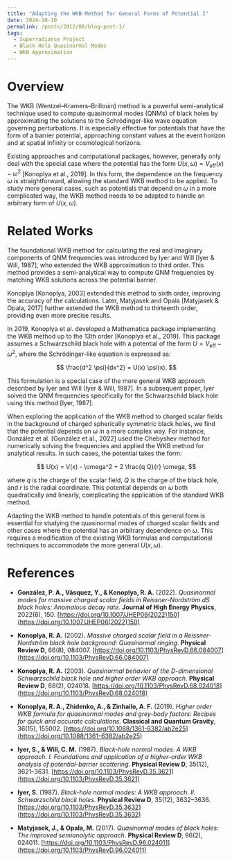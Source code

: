 ```yaml
---
title: "Adapting the WKB Method for General Forms of Potential I"
date: 2024-10-10
permalink: /posts/2012/08/blog-post-1/
tags:
  - Superradiance Project
  - Black Hole Quasinormal Modes
  - WKB Approximation
---
```


# Overview

The WKB (Wentzel–Kramers–Brillouin) method is a powerful semi-analytical technique used to compute quasinormal modes (QNMs) of black holes by approximating the solutions to the Schrödinger-like wave equation governing perturbations. It is especially effective for potentials that have the form of a barrier potential, approaching constant values at the event horizon and at spatial infinity or cosmological horizons.

Existing approaches and computational packages, however, generally only deal with the special case where the potential has the form $U(x,\omega) = V_{\text{eff}}(x) - \omega^2$ [Konoplya et al., 2019]. In this form, the dependence on the frequency $\omega$ is straightforward, allowing the standard WKB method to be applied. To study more general cases, such as potentials that depend on $\omega$ in a more complicated way, the WKB method needs to be adapted to handle an arbitrary form of $U(x,\omega)$.

# Related Works

The foundational WKB method for calculating the real and imaginary components of QNM frequencies was introduced by Iyer and Will [Iyer & Will, 1987], who extended the WKB approximation to third order. This method provides a semi-analytical way to compute QNM frequencies by matching WKB solutions across the potential barrier.

Konoplya [Konoplya, 2003] extended this method to sixth order, improving the accuracy of the calculations. Later, Matyjasek and Opala [Matyjasek & Opala, 2017] further extended the WKB method to thirteenth order, providing even more precise results.

In 2019, Konoplya et al. developed a Mathematica package implementing the WKB method up to the 13th order [Konoplya et al., 2019]. This package assumes a Schwarzschild black hole with a potential of the form $U = V_{\text{eff}} - \omega^2$, where the Schrödinger-like equation is expressed as:

$$
\frac{d^2 \psi}{dx^2} = U(x) \psi(x).
$$

This formulation is a special case of the more general WKB approach described by Iyer and Will [Iyer & Will, 1987]. In a subsequent paper, Iyer solved the QNM frequencies specifically for the Schwarzschild black hole using this method [Iyer, 1987].

When exploring the application of the WKB method to charged scalar fields in the background of charged spherically symmetric black holes, we find that the potential depends on $\omega$ in a more complex way. For instance, González et al. [González et al., 2022] used the Chebyshev method for numerically solving the frequencies and applied the WKB method for analytical results. In such cases, the potential takes the form:

$$
U(x) = V(x) - \omega^2 + 2 \frac{q Q}{r} \omega,
$$

where $q$ is the charge of the scalar field, $Q$ is the charge of the black hole, and $r$ is the radial coordinate. This potential depends on $\omega$ both quadratically and linearly, complicating the application of the standard WKB method.

Adapting the WKB method to handle potentials of this general form is essential for studying the quasinormal modes of charged scalar fields and other cases where the potential has an arbitrary dependence on $\omega$. This requires a modification of the existing WKB formulas and computational techniques to accommodate the more general $U(x,\omega)$.

# References

- **González, P. A., Vásquez, Y., & Konoplya, R. A.** (2022). *Quasinormal modes for massive charged scalar fields in Reissner-Nordström dS black holes: Anomalous decay rate*. **Journal of High Energy Physics**, 2022(6), 150. [https://doi.org/10.1007/JHEP06(2022)150](https://doi.org/10.1007/JHEP06(2022)150)

- **Konoplya, R. A.** (2002). *Massive charged scalar field in a Reissner-Nordström black hole background: Quasinormal ringing*. **Physical Review D**, 66(8), 084007. [https://doi.org/10.1103/PhysRevD.66.084007](https://doi.org/10.1103/PhysRevD.66.084007)

- **Konoplya, R. A.** (2003). *Quasinormal behavior of the D-dimensional Schwarzschild black hole and higher order WKB approach*. **Physical Review D**, 68(2), 024018. [https://doi.org/10.1103/PhysRevD.68.024018](https://doi.org/10.1103/PhysRevD.68.024018)

- **Konoplya, R. A., Zhidenko, A., & Zinhailo, A. F.** (2019). *Higher order WKB formula for quasinormal modes and grey-body factors: Recipes for quick and accurate calculations*. **Classical and Quantum Gravity**, 36(15), 155002. [https://doi.org/10.1088/1361-6382/ab2e25](https://doi.org/10.1088/1361-6382/ab2e25)

- **Iyer, S., & Will, C. M.** (1987). *Black-hole normal modes: A WKB approach. I. Foundations and application of a higher-order WKB analysis of potential-barrier scattering*. **Physical Review D**, 35(12), 3621–3631. [https://doi.org/10.1103/PhysRevD.35.3621](https://doi.org/10.1103/PhysRevD.35.3621)

- **Iyer, S.** (1987). *Black-hole normal modes: A WKB approach. II. Schwarzschild black holes*. **Physical Review D**, 35(12), 3632–3636. [https://doi.org/10.1103/PhysRevD.35.3632](https://doi.org/10.1103/PhysRevD.35.3632)

- **Matyjasek, J., & Opala, M.** (2017). *Quasinormal modes of black holes: The improved semianalytic approach*. **Physical Review D**, 96(2), 024011. [https://doi.org/10.1103/PhysRevD.96.024011](https://doi.org/10.1103/PhysRevD.96.024011)
